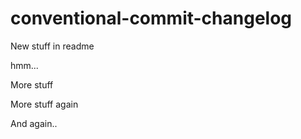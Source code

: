 # conventional-commit-changelog

New stuff in readme

hmm...

More stuff

More stuff again  

And again..
